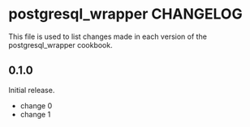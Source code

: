 # postgresql_wrapper CHANGELOG

This file is used to list changes made in each version of the postgresql_wrapper cookbook.

## 0.1.0

Initial release.

- change 0
- change 1

